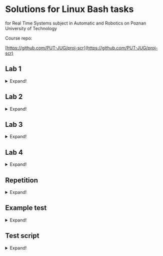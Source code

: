 # Solutions for Linux Bash tasks
for Real Time Systems subject in Automatic and Robotics
on Poznan University of Technology

Course repo:

[https://github.com/PUT-JUG/proj-scr](https://github.com/PUT-JUG/proj-scr)


## Lab 1

<details>
<summary>Expand!</summary>

1. Change your own password. Then go back to the default password.
	
	<details>
	<summary>Answer</summary>
	
	```
	passwd
	```
	
	</details>

2. Check your own ID and the groups you belong to.
	
	<details>
	<summary>Answer</summary>
		
	```
	id
	```
		
	</details>

3. Check who is currently logged into the system.
	
	<details>
	<summary>Answer</summary>
		
	```
	whoami
	```
		
	</details>
4. See the description of the directory structure.
	
	<details>
	<summary>Answer</summary>

	```
	man 7 hier
	```
		
	</details>
	
5. View the contents of your home directory.
	
	<details>
	<summary>Answer</summary>
		
	```
	ls ~
	```
		
	</details>
	
6. List the contents of the primary directories on your system (e.g. /dev, /etc, /home, /usr).
	
	<details>
	<summary>Answer</summary>
		
	```
	ls /etc /dev /etc /home /usr
	```
		
	</details>	

7. Create directory cat1 in your home directory.
	
	<details>
	<summary>Answer</summary>
		
	```
	mkdir ~/cat1
	```
		
	</details>
		
8. In directory cat1, create a directory structure with one command: cat2/cat3/cat4.
	
	<details>
	<summary>Answer</summary>
		
	```
	mkdir -p ~/cat1/cat2/cat3/cat4
	```
		
	</details>
	
9. Delete the entire directory structure of cat3/cat4 in one command.
	
	<details>
	<summary>Answer</summary>
		
	```
	rm -r ~/cat1/cat2/cat3
	```
		
	</details>
	
10. Create files with any names with extensions .txt and .c in your home directory (2-3 files with each extension)
	
	<details>
	<summary>Answer</summary>
		
	```
	touch ~/xD.txt ~/xDD.txt ~/xDDD.txt ~/y.c ~/y.cc
	```
		
	</details>
	
11. Copy all the files from the home directory with the extension .txt to the directory cat1 with one command.
	
	<details>
	<summary>Answer</summary>
		
	```
	cp ./*.txt ~/cat1
	```
		
	</details>

12. Copy all files from the home directory with the extension .c to the directory kat2 with one command.
	
	<details>
	<summary>Answer</summary>
		
	```
	cp ./*.c ~/cat1/cat2
	```
		
	</details>
	
13. Copy the entire directory structure of kat1 creating an analogous structure called cat1b.
	
	<details>
	<summary>Answer</summary>
		
	```
	cp -r ~/cat1 ~/cat1b
	```
		
	</details>
	
14. Delete all files in cat1/cat2.
	
	<details>
	<summary>Answer</summary>
		
	```
	rm ~/kat1/kat2/*
	```
		
	</details>

15. Delete the entire directory structure of cat1b with one command.
	
	<details>
	<summary>Answer</summary>
		
	```
	rm -r ~/cat1b
	```
		
	</details>
	
16. Rename any file in directory cat1.
	
	<details>
	<summary>Answer</summary>
		
	```
	mv ~/cat1/x.txt ~/cat1/xx.txt
	```
		
	</details>	

17. Move the directory cat1/cat2 to your home directory, thus creating the directory cat2b.
	
	<details>
	<summary>Answer</summary>
		
	```
	mv ~/cat1 ~/cat2b
	```
		
	</details>	

18. Using the find program, find all files that have the word mozilla in the name and are located in subdirectories of the /usr directory.
	
	<details>
	<summary>Answer</summary>
		
	```
	find /usr -name mozilla
	```
	
	</details>	

19. Using the find program, find all the bin directories that are in the /usr directory.
	
	<details>
	<summary>Answer</summary>
		
	```
	find /usr -type d -name bin
	```
	
	</details>	

20. Copy all regular files between 10 and 100 bytes from /usr/bin to cat1/cat2 (use the find command with the -exec parameter).
	
	<details>
	<summary>Answer</summary>
	
	```
	find /usr/bin -size +10 -size -100 -exec cp {} ~/cat1/cat2 \;
	```
	
	</details>
	
21. In your home directory, create a file named file.txt - check the access rights to it.
	
	<details>
	<summary>Answer</summary>
		
	```
	touch ~/file.txt | ls -l ~
	```
		
	</details>
	
22. For file.txt, add write access for other users.
	
	<details>
	<summary>Answer</summary>
		
	```
	chmod a+w ~/file.txt
	```
		
	</details>
	
23. For file.txt, subtract the owner's write permission.
	
	<details>
	<summary>Answer</summary>
		
	```
	chmod u-w ~/file.txt
	```
	
	</details>
	
24. For file.txt, add execute permission for all users.
	
	<details>
	<summary>Answer</summary>
		
	```
	chmod +x ~/file.txt
	```

	</details>
	
25. For file file.txt and all users, allow only file read.
	
	<details>
	<summary>Answer</summary>
		
	```
	chmod 444 ~/file.txt
	```
		
	</details>

26. For file file.txt, restore the original rights using numerical notation.
	
	<details>
	<summary>Answer</summary>
	
	```
	chmod 664 ~/file.txt
	```
	
	</details>

27. Create a link to file.txt named file2.txt in your home directory.
	
	<details>
	<summary>Answer</summary>
		
	```
	ln ~/file.txt ~/file2.txt
	```
	
	</details>

28. Create a symbolic link to directory file1/file2 named abc in your home directory.
	
	<details>
	<summary>Answer</summary>
		
	```
	ln -s ~/file1/file2 ~/abc
	```
	
	</details>

29. View the system help for all the commands presented in the class.
	
	<details>
	<summary>Answer</summary>

	```
	your_command --help
	```
		
	</details>
	
</details>
	
## Lab 2

<details>
<summary>Expand!</summary>

1. List your own processes with the ps command. Compare the results with the results of the ps x and ps ax commands.
	
	<details>
	<summary>Answer</summary>
		
	a - This option prints the running processes from all users. <br>
	x - This option prints the processes those have not been executed from the terminal.
		
	</details>

2. Log in to the system several times through virtual consoles or by opening a new window in the graphical environment. Always check the name of the terminal you are working on with the tty command.
	
	<details>
	<summary>Answer</summary>
		
	```
	tty
	/dev/pts/{console_number}
	```
		
	</details>

3. Display the process hierarchy with the pstree command.
	
	<details>
	<summary>Answer</summary>
		
	```
	pstree
	```
		
	</details>

4. View the list of processes with the top command, sorting it by CPU usage and memory usage (check the -o switch)
	
	<details>
	<summary>Answer</summary>
		
	```
	top
	top -o %MEM
	```
		
	</details>

5. Follow these steps in order:
	- Change the priority of the bash shell you are currently in to 10.
		
		<details>
		<summary>Answer</summary>
			
		```
		sudo chvt 10
		```
		or <br>
		<kbd> <br> CTRL <br> </kbd> + <kbd> <br> ALT <br> </kbd> + <kbd> <br> F10 <br> </kbd>
			
		</details>
	
	- Run the sleep command for 30 seconds. Pause them immediately with Ctrl-Z.
		
		<details>
		<summary>Answer</summary>
			
		```
		sleep 30s
		```
			
		</details>
	
	- Run another sleep command in the background, this time for 3600 seconds.
		
		<details>
		<summary>Answer</summary>
			
		```
		sleep 3600s &
		```
			
		</details>
	
	- List the active jobs in the current session with the jobs command.
		
		<details>
		<summary>Answer</summary>
			
		```
		jobs
		```
			
		</details>
	
	- Check the priority and status (running/paused) of programs running in the current session with the appropriate ps command.
	
		<details>
		<summary>Answer</summary>
			
		```
		ps a
		```
			
		</details>

	- Restore suspended sleep in the background.
	
		<details>
		<summary>Answer</summary>
			
		```
		kill -CONT {id_procesu}
		```
			
		</details>

	- Check for active jobs with the jobs command until sleep 30 ends.
	
		<details>
		<summary>Answer</summary>
			
		```
		jobs
		```
			
		</details>
	
	- End sleep 3600 by bringing it back to the foreground and closing it with Ctrl-C.
	
		<details>
		<summary>Answer</summary>
	
		```
		fg {id_from_jobs}
		```
		
		</details>

6. Run the sleep 1000 sequence in the background; touch sleep_finished. Check if sleep_finished file exists. End the sleep process with the TERM signal. Check again for existence of sleep_finished.
	
	<details>
	<summary>Answer</summary>
		
	```	
	sleep 1000 &
	touch ~/sleep_finished
	ls ~/sleep_finished
	```
		
	<kbd> <br> CTRL <br> </kbd> + <kbd> <br> C <br> </kbd>
		
	```
	ls ~/sleep_finished
	```
		
	it exist
		
	</details>

7. Launch an application with a GUI, such as the Mousepad text editor. Check its PID. Send a STOP signal to its process, check if the application responds. Send a CONT signal.
	
	<details>
	<summary>Answer</summary>
		
	```
	kill -STOP {process_PID}
	kill -CONT {process_PID}
	```
		
	</details>

8. Create a folder in your home directory called readonly. Remove write access to it. Then execute the command that will try to create the file in it, and in case of failure it will display ERROR message (command echo ERROR).
	
	<details>
	<summary>Answer</summary>
		
	```	
	mkdir ~/readonly | chmod 444 ~/readonly
	touch ~/readonly/xd.txt || echo ERROR
	```
		
	</details>

9. Go to the /proc directory and read its contents with ls -l /proc.
	
	<details>
	<summary>Answer</summary>
		
	```
	cd /proc
	ls -l /proc
	```
		
	</details>
	
10. Compare the PIDs of the processes pointed to when ps is invoked with the names of the directories in the /proc folder. Then try to go to the directory named corresponding to the PID of the ps process - does the given directory still exist?
	
	<details>
	<summary>Answer</summary>
	
	```
	ps
	```
	
	no
	
	</details>

11. Go to the subdirectory in /proc named after the PID of the bash process (you can get it by typing ps). Browse its contents and view the contents of the status. Pay attention to the information stored (e.g. Name, State,PID).
	
	<details>
	<summary>Answer</summary>
		
	```
	ps
	cat status
	```
	
	</details>

12. Check the information on which processor you are currently working on. To do this, read the content of the cpuinfo file with the cat /proc/cpuinfo command
	
	<details>
	<summary>Answer</summary>
		
	```
	cat /proc/cpuinfo
	```
	
	</details>

13. Check the RAM usage information. To do this, read the contents of the meminfo file with the command cat /proc/meminfo.
	
	<details>
	<summary>Answer</summary>
		
	```
	cat /proc/meminfo
	```
	
	</details>

14. Using Nano, increase the size of the bash history stored (HISTSIZE value in the .bashrc file in your home directory)
	
	<details>
	<summary>Answer</summary>
	
	```
	nano .bashrc
	```
	
	<kbd> <br> CTRL <br> </kbd> + <kbd> <br> W <br> </kbd> ➤  <kbd> <br> HISTSIZE <br> </kbd> <br>
	
	<kbd> <br> CTRL <br> </kbd> + <kbd> <br> X <br> </kbd> ➤  <kbd> <br> Y <br> </kbd> <br>
	
	</details>

15. Using Vim, edit any text file.

	<details>
	<summary>Answer</summary>
	
	```
	vim xD.txt
	```
	write something <br>
	<kbd> <br> SHIFT <br> </kbd> + <kbd> <br> ; <br> </kbd> <br> + 
		<kbd> <br> x <br> </kbd> + <kbd> <br> ENTER <br> </kbd>
	
	</details>

16. Run in a single console, three nano editors in the background, for three different files. Check the background processes in the current terminal with the jobs command. Learn to bring the selected process back to the foreground.
	
	<details>
	<summary>Answer</summary>
	
	```
	sudo chmod 777 /etc/nanorc
	nano /etc/nanorc
	```
		
	unocomment allow nano to suspend
		
	```
	nano x.txt
	```
		
	<kbd> <br> CTRL <br> </kbd> + <kbd> <br> Z <br> </kbd>
	
	```
	nano xD.txt
	```
		
	<kbd> <br> CTRL <br> </kbd> + <kbd> <br> Z <br> </kbd>
		
	```
	nano xDD.txt
	```
		
	<kbd> <br> CTRL <br> </kbd> + <kbd> <br> Z <br> </kbd>
	
	```
	jobs
	bg 1
	```
	
	</details>

</details>
	
## Lab 3

<details>
<summary>Expand!</summary>

1. Paginate the /etc/passwd file, assuming the page has 5 lines of text. Hint: check out more

	<details>
	<summary>Answer</summary>
	
	```
	cat /etc/passwd | more -n 5
	```
	
	</details>
	

2. Create text1 and text2 files, fill them with a few lines of text. Using the cat command, create a text3 file, which will consist of the contents of the text1 and text2 files.
	
	<details>
	<summary>Answer</summary>
	
	```
	xD > ~/xD.txt | D > ~/xDD.txt | cat ~/xD.txt ~/xDD.txt > xDDD.txt
	```
	
	</details>

3. Display the first 5 lines of all files in your home directory so that their names are not displayed. Hint: remember that you can use patterns with programs that take filenames as arguments.

	<details>
	<summary>Answer</summary>

	```
	cat * */* 2>/dev/null | head -n 5
	```
	
	</details>

4. List lines 3, 4, and 5 of the /etc/passwd file

	<details>
	<summary>Answer</summary>
	
	```
	cat /etc/passwd | sed -n '3,5p'
	```
	
	</details>

5. Display lines 7, 6 and 5 counting from the end of the /etc/passwd file (i.e. 7th, 6th, and 5th, respectively)

	<details>
	<summary>Answer</summary>
	
	```
	cat /etc/passwd | tail -n 7 | head -n 3
	```
	
	</details>

6. Display the contents of /etc/passwd on one line

	<details>
	<summary>Answer</summary>

	```
	cat /etc/passwd | tr '\n' ' '
	```
	
	</details>

7. Use the tr filter to modify the file by placing each word (separated by a space) on a separate line. Hint: to pass a space character as an argument, you must put it in quotes

	<details>
	<summary>Answer</summary>

	```
	cat < ~/xD.txt | tr ' ' '\n'
	```
	
	</details>

8. Count all the files in the /etc directory and its subdirectories

	<details>
	<summary>Answer</summary>
	
	```
	find /etc -not -type d 2>/dev/null | wc -l
	```
	
	</details>

9. Write a command that counts the sum of the first three lines of the /etc/passwd file

	<details>
	<summary>Answer</summary>
	
	```
	cat /etc/passwd | head -n 3 | wc* -c
	```
	
	</details>

10. List the files in the current directory, converting all lowercase letters to uppercase.

	<details>
	<summary>Answer</summary>
	
	```
	ls | tr a-z A-Z
	```
	
	</details>

11. List the access rights of files in the current directory, their size and name

	<details>
	<summary>Answer</summary>
	
	```
	ls -l | awk '{print $1 " " $5 " " $9}'
	```
	
	</details>

12. Display a list of files in the current directory, sorted by file size

	<details>
	<summary>Answer</summary>
	
	```
	ls -1sp | grep -v / | sort -n -r | grep -oE '[^ ]+$'
	```
	
	</details>

13. Display the contents of the /etc/passwd file sorted by UID numbers in order from largest to smallest
	
	<details>
	<summary>Answer</summary>
	
	```
	cat /etc/passwd | sort -t ':' -n -k 3 -r
	```
	
	</details>

14. Display the contents of the /etc/passwd file sorted first by GID numbers in order from largest to smallest, then UID

	<details>
	<summary>Answer</summary>
	
	```
	cat /etc/passwd | sort -t ':' -n -k 4 -r -k 3
	```
	
	</details>

15. Enter the names of the three smallest files in the directory sorted by name

	<details>
	<summary>Answer</summary>
	
	```
	ls -1sp | grep -v / | sort -n -r | grep -oE '[^ ]+$' | sort | head -3
	```
	
	</details>

16. The /etc/services file stores a list of popular network services, along with port numbers and protocol. List (only) the names of services that use UDP.

	<details>
	<summary>Answer</summary>
	
	```
	cat /etc/services | grep 'udp' | awk '{print $1}'
	```
	
	</details>


17. View how many virtual terminals (dev/tty) numbered 50-69 are in the system.

	<details>
	<summary>Answer</summary>
	
	```
	ls /dev/tty* -1 | grep '[5-6][0-9]' | ls /dev/tty* -1 | grep '[5-6][0-9]' | wc -l
	```
	
	</details>

18. Build a pipeline that displays the cupsd process's PID in the terminal.

	<details>
	<summary>Answer</summary>
	
	```
	ps -ax | grep -e 'pts' | grep -e 'cupsd' | awk '{print $1}'
	```
	
	</details>
	
</details>

## Lab 4

<details>
<summary>Expand!</summary>

1. Define the NAME variable and assign your name to it. Display the contents of this variable. Export this variable and check if it is available in the new (child) interpreter.

	<details>
	<summary>Answer</summary>
	
	```
	NAME=John
	echo $NAME
	export $NAME
	```
	It is not available in any other interpreter
	
	</details>
	
2. Display the list of exported variables.
	
	<details>
	<summary>Answer</summary>
	
	```
	env
	```
	
	</details>

3. Change your own prompt by modifying the PS1 variable.

	<details>
	<summary>Answer</summary>
	
	```
	PS1="xd: "
	```
	
	</details>

4. Write a script that for each element (file, folder) in the current directory will display its name along with information whether it is a file or a directory.
 
	<details>
	<summary>Answer</summary>
	
	```	
	#!/bin/bash
	for FILE in ~/*
	do
	 name=$(basename $FILE)
	 if [ -f $FILE ]
	 then
	  echo "$(basename $FILE) -> file"
	 else
	  echo "$(basename $FILE) -> folder"
	 fi
	done
	```
	
	</details>

5. Write a script that for each of the files given as arguments to the call will display the name of the file, and then its contents sorted alphabetically.

	<details>
	<summary>Answer</summary>

	```
	#!/bin/bash
	for FILE in $*
	do
	 echo  $( cat $FILE | sort )
	done
	```
	
	</details>

6. Write a script that will copy the file given as the first argument to all directories given as the subsequent arguments of the call.

	<details>
	<summary>Answer</summary>
	
	```
	#!/bin/bash
	for ctl in ${@:2}
	do
	 cp $1 $ctl
	done
	```
	
	</details>

7. Write a script that will back up the files given as arguments to the backup directory and append the current date to their names:

	<details>
	<summary>Answer</summary>
	
	```
	#!/bin/bash
	if [ ! -d ~/backup ]
	then
	 mkdir ~/backup
	fi
	for file in $*
	do
	 cp $file ~/backup/$(basename $file)_$(date '+%Y-%m-%d')
	done
	```
	
	</details>

8. Write a script that will wait for the appearance of the file with the name indicated in the argument. The script should periodically (every 5 seconds) check the existence of the file. If the file exists, the script should display its contents and exit. Run the script and create a monitored file from the second terminal.

	<details>
	<summary>Answer</summary>

	```
	#!/bin/bash
	while ! [ -f $1 ]
	do
	 sleep 5
	done
	cat $1
	```
	
	</details>

9. Create a script and place in it a function that implements the sum of two arguments (numbers) given to the script.

	<details>
	<summary>Answer</summary>
	
	```
	#!/bin/bash
	function sum {
	 echo $(($1+$2))
	}
	sum $1 $2
	```
	
	</details>

</details>

## Repetition

<details>
<summary>Expand!</summary>

1. Write a script that will find in the directory given as an argument to the script all files with the sh extension, modified not more than 7 days ago and will grant them the right to execute.

	<details>
	<summary>Answer</summary>

	```
	#!/bin/bash
	find $* -type f -mtime -7 -name "*.sh" -print0 | xargs -0 chmod +x
	```
	
	</details>
	
2. Napisz skrypt który policzy liczbę linii zawierających słowo “color” w pliku ~/.bashrc

	<details>
	<summary>Answer</summary>

	```
	#!/bin/bash
	cat ~/.bashrc | grep color | wc -l
	```
	
	</details>

3. The linux system logs messages in the text file /var/log/kern.log. List the last 3 USB device events from this file.

	<details>
	<summary>Answer</summary>

	```
	#!/bin/bash
	cat /var/log/kern.log | grep usb | tail -n 3
	```
	
	</details>

4. Write a script that will print the number of bytes downloaded by the network interface that has downloaded the most data

	<details>
	<summary>Answer</summary>

	```
	#!/bin/bash
	ifconfig | grep 'RX packets' | awk '{printf $5 "\n"}' | sort -nr | head -n 1
	```

	</details>

4. Write a script that lists the MAC addresses of all network interfaces

	<details>
	<summary>Answer</summary>

	```
	#!/bin/bash
	ifconfig | grep -o ..:..:..:..:..:..
	```
	
	</details>

5. Write a script that will create a report.txt file containing the name of the file in each line and its checksum calculated with the md5 algorithm for each *.txt file in the current directory. filename and checksum should be separated by a space. Use md5sum.

	<details>
	<summary>Answer</summary>

	```
	#!/bin/bash
	find -maxdepth 1 -type f -exec md5sum {} \; | awk '{$2 = substr($2, 3); printf $1 " " $2 "\n"}' > raport.txt
	```
	
	</details>

6. Write a program to verify the integrity of files in a directory. For each *.txt file in the current directory, compare its checksum calculated with program/*u md5 with the checksum written in the report.txt file from the previous task, and display a warning message in case of discrepancies.

	<details>
	<summary>Answer</summary>
	
	```
	#!/bin/bash
	var=$(find -maxdepth 1 -mindepth 1 -type f -exec md5sum {} \; | awk '{$2 = substr($2, 3); printf $1 " " $2 "\n"}'  | grep -v -e raport.txt -e $0)
	var2=$(cat raport.txt | grep -v -e raport.txt -e $0)
	if [ "$var" != "$var2" ]
	then
	 echo "Error"
	fi
	```
	
	</details>

7. Write a script that, based on the input file indicated by the first argument, will display the names of the three planets with the most moons, in alphabetical order.

	<details>
	<summary>Answer</summary>
	
	```
	#!/bin/bash
	cat $1 | sort -n -r -k 4 | head -3 | sort
	```
	
	</details>

8. The trees.txt file contains information about several trees growing in the garden in the csv format (along with the header in the first line, informing about the content of the file's columns). Write a script that will write to the output.txt file 3 the heights of the two tallest birch trees with the “protected” status. (NOTE error in trees.txt file)

	<details>
	<summary>Answer</summary>

	```
	#!/bin/bash
	cat trees.txt | tail -n +2 | grep chronione | grep brzoza | awk -F',' '{printf $3 "\n"}' | sort -n -r | head -2 > output.txt
	```
	
	</details>

9. Write a script that will concatenate the contents of all files passed as arguments and output to the console

	<details>
	<summary>Answer</summary>
	
	```
	#!/bin/bash
	for file in $*
	do
	cat $file|  awk -v vname=$(basename $file) '{ printf vname ": " $1 "\n" }'
	done
	```
	
	</details>
	

10. Write a script that will count and print the sum of characters in all files given as call arguments.

	<details>
	<summary>Answer</summary>
	
	```
	#!/bin/bash
	cat $* | tr -d '\n' | wc -c
	```
	
	</details>

11. Write a script that will create a pictures_backup folder in your home directory and copy all .jpg files in the current directory to it, and then make the new files read-only.

	<details>
	<summary>Answer</summary>

	```
	#!/bin/bash
	mkdir ~/pictures_backup
	ls -a | grep "\.jpg"$ | xargs -I{} cp -u {} ~/pictures_backup
	chmod 444 ~/pictures_backup/*
	```

	</details>

12. Write a script that assigns the appropriate access rights to files based on the file - access rights argument pairs in numeric notation.

	<details>
	<summary>Answer</summary>

	```
	#!/bin/bash
	while [ $1 ]
	do 
	 chmod $2 $1
	 shift
	 shift
	done
	```
	
	</details>

13. Write a script that appends the text specified as the first argument to the end of all files with the extension defined as the second argument and located in the current directory.

	<details>
	<summary>Answer</summary>

	```
	#!/bin/bash
	for line in *.$2
	do
	 echo $1 >> $line0
	done
	```

	</details>

14. Write a script that sums up the size of files in the current directory for each extension given as an argument.

	<details>
	<summary>Answer</summary>
	
	```
	#!/bin/bash
	for var in $*
	do
	 ls -l | grep "."$var | awk '{printf $5 "\n"}' | awk -v text=$var '{s+=$1} END {print text ": " s}'
	done
	```
	
	</details>

15. Write a script that will display the first line from the end of the file given as the first argument, the second line from the end of the file given as the second argument, etc. if the file is too short, display an appropriate message.

	<details>
	<summary>Answer</summary>
	
	```
	#!/bin/bash
	cat $1 | tail -1
	var=$(wc -l $2 | awk '{printf $1}')
	if [ $var -gt 1 ]
	 then
	 cat $2 | tail -2 | head -1
	 else
	 echo "The second file has few lines"
	fi
	```
	
	</details>

16. Write a script that takes two arguments - two filenames, which will compare the contents of these two text files. If the content of both files is the same, the script should print the message: files are the same If the files are different, the script should print which of them has more lines, e.g.: file1.txt has more lines than file2.txt. You can use the diff file1.txt file2.txt command to compare the contents of the files

	<details>
	<summary>Answer</summary>
	
	```
	#!/bin/bash
	t1=$(cat $1)
	t2=$(cat $2)
	if [ "$t1" == "$t2" ]
	then
	 echo "identical files"
	else
	 l1=$(cat $1 | wc -l)
	 l2=$(cat $2 | wc -l)
	 if [ "$l1" -gt "$l2" ]
	 then
	  echo "file $1 has more lines than $2"
	 elif [ "$l1" -lt "$l2" ]
	 then
	  echo "file $2 has more lines than $1"
	 else
	  echo "the files have the same lines but they are different"
	 fi
	fi
	```
	
	</details>

17. Create 3 files in the empty directory: file1.txt, file2.txt and file3.txt. Put a few words in each. Write a script that converts the names of all files in this directory to the number of characters in the file.

	<details>
	<summary>Answer</summary>
	
	```
	#!/bin/bash
	for file in $*
	do
	 count=$(cat $file | wc -w) 
	 path=$(dirname $file)"/"$count
	 mv $file $path
	done
	```
	
	</details>

18. Write a script that reads the process number (PID) and signal number from the keyboard in a loop and then sends the indicated signal to a specific process. Entering the word EXIT ends the script.

	<details>
	<summary>Answer</summary>
	
	```
	#!/bin/bash
	while true
	do
	 read -p "Enter PID: " pid
	 if [ "$pid" == "EXIT" ]
	 then
	  break
	 elif [ "$pid" ]
	 then
	  kill -STOP $pid 
	 fi
	done
	```
	
	</details>

19. Write a script that recursively renames each directory (except files!) to uppercase.

	<details>
	<summary>Answer</summary>

	```
	#!/bin/bash
	var1=$(find $1 -type d | sort -n -r)
	for dir in $var1
	do 
	 var2=$(basename $dir | tr a-z A-Z)
	 var3=$(dirname $dir)
	 var5=$(echo $var3"/"$var2)
	 mv $dir $var5 
	done
	```
	
	</details>

20. UUID (universally unique identifier) or GUID is a globally unique identifier - the identifier of objects, among others, in Windows or wherever a unique identifier is needed

	<details>
	<summary>Answer</summary>
	
	```
	#!/bin/bash
	for i in {1..10}
	do
	 uuidgen
	done | sort > id.txt
	```
	
	</details>

21. Write a script that asks the user for the number (index) of a word from the Fibonacci sequence and saves this value to a variable. In the script, add a function that uses recursion to calculate the given string term. Display the calculated value in the terminal.

	<details>
	<summary>Answer</summary>

	```
	#!/bin/bash
	function fib(){
	 if (( $1 <= 0 ))
	  then
	   echo 1
	  else 
	   echo $(( $(fib $(($1-1)) ) + $(fib $(($1-2)) ) ))
	 fi
	}
	read -p "Enter number: " val2
	val=$(fib $val2)
	echo $val
	```
	
	</details>

</details>

## Example test

<details>
<summary>Expand!</summary>

1. Write a script that will create a photos folder in the current directory, and then move all files with .jpg and .png extensions in the current directory to it. Set the permissions of the transferred files to read-only. (for your own tests, create a few jpg and png files yourself)

	<details>
	<summary>Answer</summary>

	```
	#!/bin/bash
	var="photos"
	mkdir $var
	ls -a | grep -e "\.jpg"$ -e "\.png"$| xargs -I{} mv -u {} $var
	chmod 444 $var/*
	```
	
	</details>

2. The cars.txt file contains car data in the format year;model;speed. Display car names in one line sorted by speed, separated by commas. Pass the cars.txt file as an argument to the script.

	<details>
	<summary>Answer</summary>

	```
	#!/bin/bash
	cat $1 | sort -k 3 -r | awk -F ';' 'a++{printf ","}{printf $2} END {print ""}'
	```
	
	</details>

3. Write a script that will count files and directories that are in the given directory (script argument), without counting in subdirectories. If the argument is not given, the count is to refer to the current directory.


	<details>
	<summary>Answer</summary>
	
	```
	#!/bin/bash
	find $1 -maxdepth 1 -mindepth 1 -type d | wc -l | awk -v text=$1 '{printf "Number of directories in directory " text " = " $1 "\n"}'
	find $1 -maxdepth 1 -mindepth 1 -not -type d | wc -l | awk -v text=$1 '{printf "Number of files in directory " text " = " $1 "\n"}'
	find $1 -maxdepth 1 -mindepth 1 | wc -l | awk '{printf "Sum = " $1 "\n"}
	```
	
	</details>

</details>

## Test script

<details>
<summary>Expand!</summary>

1. Write a script that will return the number of occurrences of a given word in a given file. Both the word and the file location are passed as arguments to the script. A word can follow or precede any other sequence of characters and can occur more than once on a single line, e.g.

	<details>
	<summary>Answer</summary>

	```
	#!/bin/bash
	cat $2 | grep -o $1 | wc -w
	```
	
	</details>

</details>
